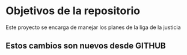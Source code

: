# Objetivos de la repositorio

Este proyecto se encarga de manejar los planes de la liga de la justicia


## Estos cambios son nuevos desde GITHUB


